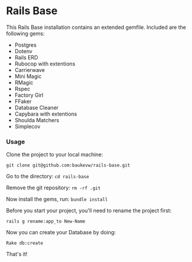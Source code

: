 # Rails Base

This Rails Base installation contains an extended gemfile. Included are the following gems:

* Postgres
* Dotenv
* Rails ERD
* Rubocop with extentions
* Carrierwave
* Mini Magic
* RMagic
* Rspec
* Factory Girl
* FFaker
* Database Cleaner
* Capybara with extentions
* Shoulda Matchers
* Simplecov

### Usage

Clone the project to your local machine:

```git clone git@github.com:baukevw/rails-base.git```

Go to the directory:
```cd rails-base```

Remove the git repository:
```rm -rf .git```

Now install the gems, run:
```bundle install```

Before you start your project, you'll need to rename the project first:

```rails g rename:app_to New-Name```

Now you can create your Database by doing:

``` Rake db:create ```

That's it!
